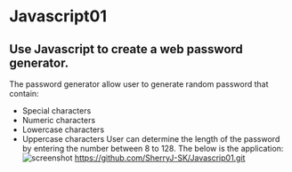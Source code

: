 # Javascript01
## Use Javascript to create a web password generator.
The password generator allow user to generate random password that contain:
- Special characters
- Numeric characters
- Lowercase characters
- Uppercase characters
User can determine the length of the password by entering the number between 8 to 128.
The below is the application:
![screenshot](assets/images/screenshot.png)
https://github.com/SherryJ-SK/Javascrip01.git


